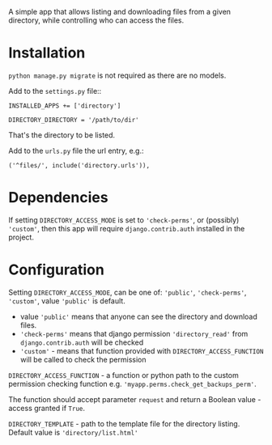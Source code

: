 A simple app that allows listing and downloading files from a given directory, 
while controlling who can access the files.

Installation
============
`python manage.py migrate` is not required as there are no models.

Add to the `settings.py` file::

    INSTALLED_APPS += ['directory']

    DIRECTORY_DIRECTORY = '/path/to/dir'

That's the directory to be listed.

Add to the `urls.py` file the url entry, e.g.:

    ('^files/', include('directory.urls')),

Dependencies
============
If setting `DIRECTORY_ACCESS_MODE` is set to `'check-perms'`, or (possibly) `'custom'`,
then this app will require `django.contrib.auth` installed in the project.

Configuration
=============

Setting `DIRECTORY_ACCESS_MODE`, can be one of: `'public'`, `'check-perms'`, `'custom'`,
value `'public'` is default.

* value `'public'` means that anyone can see the directory and download files.
* `'check-perms'` means that django permission `'directory_read'` from `django.contrib.auth` will be checked
* `'custom'` - means that function provided with `DIRECTORY_ACCESS_FUNCTION` will be called to check the permission

`DIRECTORY_ACCESS_FUNCTION` - a function or python path to the custom permission checking function e.g. `'myapp.perms.check_get_backups_perm'`.

The function should accept parameter `request` and return a Boolean value - access granted if `True`.

`DIRECTORY_TEMPLATE` - path to the template file for the directory listing. Default value
is `'directory/list.html'`
